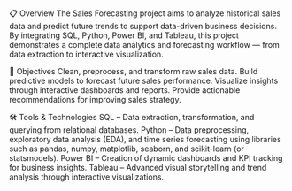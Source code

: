 📋 Overview
The Sales Forecasting project aims to analyze historical sales data and predict future trends to support data-driven business decisions. By integrating SQL, Python, Power BI, and Tableau, this project demonstrates a complete data analytics and forecasting workflow — from data extraction to interactive visualization.

🎯 Objectives
Clean, preprocess, and transform raw sales data.
Build predictive models to forecast future sales performance.
Visualize insights through interactive dashboards and reports.
Provide actionable recommendations for improving sales strategy.

🛠️ Tools & Technologies
SQL – Data extraction, transformation, and querying from relational databases.
Python – Data preprocessing, exploratory data analysis (EDA), and time series forecasting using libraries such as pandas, numpy, matplotlib, seaborn, and scikit-learn (or statsmodels).
Power BI – Creation of dynamic dashboards and KPI tracking for business insights.
Tableau – Advanced visual storytelling and trend analysis through interactive visualizations.
